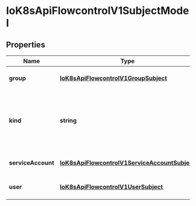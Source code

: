 # IoK8sApiFlowcontrolV1SubjectModel

## Properties

Name | Type | Description | Notes
------------ | ------------- | ------------- | -------------
**group** | [**IoK8sApiFlowcontrolV1GroupSubject**](IoK8sApiFlowcontrolV1GroupSubject.md) |  | [optional] [default to undefined]
**kind** | **string** | &#x60;kind&#x60; indicates which one of the other fields is non-empty. Required | [default to undefined]
**serviceAccount** | [**IoK8sApiFlowcontrolV1ServiceAccountSubject**](IoK8sApiFlowcontrolV1ServiceAccountSubject.md) |  | [optional] [default to undefined]
**user** | [**IoK8sApiFlowcontrolV1UserSubject**](IoK8sApiFlowcontrolV1UserSubject.md) |  | [optional] [default to undefined]


